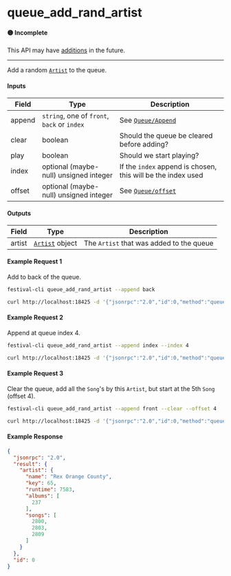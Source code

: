 # queue_add_rand_artist

#### 🟡 Incomplete
This API may have [additions](/api-stability/marker.md) in the future.

---

Add a random [`Artist`](/common-objects/artist.md) to the queue.

#### Inputs

| Field  | Type                                        | Description |
|--------|---------------------------------------------|-------------|
| append | `string`, one of `front`, `back` or `index` | See [`Queue/Append`](/json-rpc/queue/queue.md#append)
| clear  | boolean                                     | Should the queue be cleared before adding?
| play   | boolean                                     | Should we start playing?
| index  | optional (maybe-null) unsigned integer      | If the `index` append is chosen, this will be the index used
| offset | optional (maybe-null) unsigned integer      | See [`Queue/offset`](/json-rpc/queue/queue.md#offset)

#### Outputs
| Field         | Type                                              | Description |
|---------------|---------------------------------------------------|-------------|
| artist        | [`Artist`](/common-objects/artist.md) object | The `Artist` that was added to the queue

#### Example Request 1
Add to back of the queue.
```bash
festival-cli queue_add_rand_artist --append back
```
```bash
curl http://localhost:18425 -d '{"jsonrpc":"2.0","id":0,"method":"queue_add_rand_artist","params":{"append":"back","clear":false}}'
```

#### Example Request 2
Append at queue index 4.
```bash
festival-cli queue_add_rand_artist --append index --index 4
```
```bash
curl http://localhost:18425 -d '{"jsonrpc":"2.0","id":0,"method":"queue_add_rand_artist","params":{"append":"index","index":4,"clear":false}}'
```

#### Example Request 3
Clear the queue, add all the `Song`'s by this `Artist`, but start at the 5th `Song` (offset 4).
```bash
festival-cli queue_add_rand_artist --append front --clear --offset 4
```
```bash
curl http://localhost:18425 -d '{"jsonrpc":"2.0","id":0,"method":"queue_add_rand_artist","params":{"append":"front","clear":true,"offset":4}}'
```

#### Example Response
```json
{
  "jsonrpc": "2.0",
  "result": {
    "artist": {
      "name": "Rex Orange County",
      "key": 65,
      "runtime": 7583,
      "albums": [
        237
      ],
      "songs": [
        2800,
        2803,
        2809
      ]
    }
  },
  "id": 0
}
```
